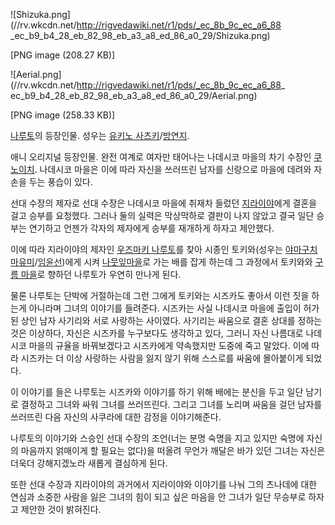 ![Shizuka.png](//rv.wkcdn.net/http://rigvedawiki.net/r1/pds/_ec_8b_9c_ec_a6_88
_ec_b9_b4_28_eb_82_98_eb_a3_a8_ed_86_a0_29/Shizuka.png)

[PNG image (208.27 KB)]

  

![Aerial.png](//rv.wkcdn.net/http://rigvedawiki.net/r1/pds/_ec_8b_9c_ec_a6_88_
ec_b9_b4_28_eb_82_98_eb_a3_a8_ed_86_a0_29/Aerial.png)

[PNG image (258.33 KB)]

  
[나루토](%EB%82%98%EB%A3%A8%ED%86%A0.md)의 등장인물. 성우는 [유키노 사츠키](%EC%9C%A0%ED%82%A4%EB%85%B8%20%EC%82%AC%EC%B8%A0%ED%82%A4.md)/[방연지](%EB%B0%A9%EC%97%B0%EC%A7%80.md).

애니 오리지널 등장인물. 완전 여계로 여자만 태어나는 나데시코 마을의 차기 수장인
[쿠노이치](%EC%BF%A0%EB%85%B8%EC%9D%B4%EC%B9%98.md). 나데시코 마을은 이에 따라 자신을 쓰러뜨린
남자를 신랑으로 마을에 데려와 자손을 두는 풍습이 있다.

선대 수장의 제자로 선대 수장은 나데시코 마을에 취재차 들렀던 [지라이야](%EC%A7%80%EB%9D%BC%EC%9D%B4%EC%95%BC%28%EB%82%98%EB%A3%A8%ED%86%A0%29.md)에게 결혼을 걸고 승부를 요청했다. 그러나 둘의 실력은 막상막하로
결판이 나지 않았고 결국 일단 승부는 연기하고 언젠가 각자의 제자에게 승부를 재개하게 하자고 제안했다.

이에 따라 지라이야의 제자인 [우즈마키 나루토](%EC%9A%B0%EC%A6%88%EB%A7%88%ED%82%A4%20%EB%82%98%EB%A3%A8%ED%86%A0.md)를 찾아 시종인 토키와(성우는 [야마구치 마유미](%EC%95%BC%EB%A7%88%EA%B5%AC%EC%B9%98%20%EB%A7%88%EC%9C%A0%EB%AF%B8.md)/[임윤선](%EC%9E%84%EC%9C%A4%EC%84%A0.md))에게 시켜 [나뭇잎마을](%EB%82%98%EB%AD%87%EC%9E%8E%20%EB%A7%88%EC%9D%84.md)로 가는 배를 잡게 하는데 그
과정에서 토키와와 [구름 마을](%EA%B5%AC%EB%A6%84%20%EB%A7%88%EC%9D%84.md)로 향하던 나루토가 우연히
만나게 된다.

물론 나루토는 단박에 거절하는데 그런 그에게 토키와는 시즈카도 좋아서 이런 짓을 하는게 아니라며 그녀의 이야기를 들려준다. 시즈카는 사실
나데시코 마을에 출입이 허가된 상인 남자 사기리와 서로 사랑하는 사이였다. 사기리는 싸움으로 결혼 상대를 정하는 것은 이상하다, 자신은
시즈카를 누구보다도 생각하고 있다, 그러니 자신 나름대로 나데시코 마을의 규율을 바꿔보겠다고 시즈카에게 약속했지만 도중에 죽고 말았다. 이에
따라 시즈카는 더 이상 사랑하는 사람을 잃지 않기 위해 스스로를 싸움에 몰아붙이게 되었다.

이 이야기를 들은 나루토는 시즈카와 이야기를 하기 위해 배에는 분신을 두고 일단 남기로 결정하고 그녀와 싸워 그녀를 쓰러뜨린다. 그리고
그녀를 노리며 싸움을 걸던 남자를 쓰러뜨린 다음 자신의 사쿠라에 대한 감정을 이야기해준다.

나루토의 이야기와 스승인 선대 수장의 조언(너는 분명 숙명을 지고 있지만 숙명에 자신의 마음까지 얽매이게 할 필요는 없다)을 떠올려 무언가
깨달은 바가 있던 그녀는 자신은 더욱더 강해지겠노라 새롭게 결심하게 된다.

또한 선대 수장과 지라이야의 과거에서 지라이야와 이야기를 나눠 그의 츠나데에 대한 연심과 소중한 사람을 잃은 그녀의 힘이 되고 싶은 마음을
안 그녀가 일단 무승부로 하자고 제안한 것이 밝혀진다.

